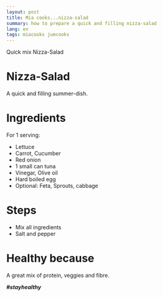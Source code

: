 ```yaml
---
layout: post
title: Mia cooks...nizza-salad
summary: how to prepare a quick and filling nizza-salad
lang: en
tags: miacooks jumcooks
---
```


<div class="message">
Quick mix Nizza-Salad
</div>

# Nizza-Salad
A quick and filling summer-dish.

# Ingredients
For 1 serving:
- Lettuce
- Carrot, Cucumber
- Red onion
- 1 small can tuna
- Vinegar, Olive oil
- Hard boiled egg
- Optional: Feta, Sprouts, cabbage

# Steps
- Mix all ingredients
- Salt and pepper

# Healthy because
 A great mix of protein, veggies and fibre.

_**#stayhealthy**_
